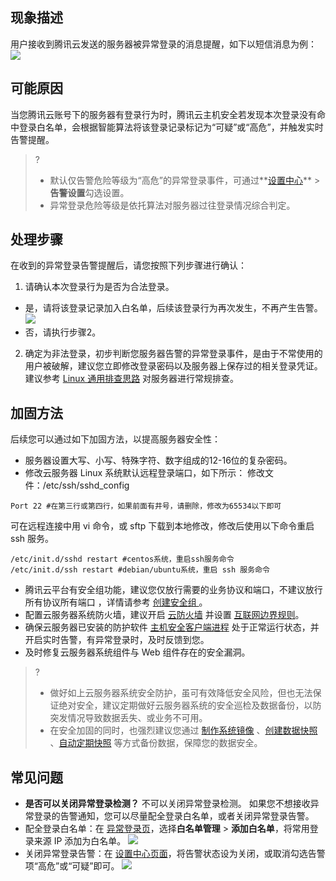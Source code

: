 ## 现象描述
用户接收到腾讯云发送的服务器被异常登录的消息提醒，如下以短信消息为例：
![](https://main.qcloudimg.com/raw/9019d3e8fb99afacb6e5f674fba9aae0.png)
## 可能原因
当您腾讯云账号下的服务器有登录行为时，腾讯云主机安全若发现本次登录没有命中登录白名单，会根据智能算法将该登录记录标记为“可疑”或“高危”，并触发实时告警提醒。
>?
>- 默认仅告警危险等级为“高危”的异常登录事件，可通过**[设置中心](https://console.cloud.tencent.com/cwp/setting)** > **告警设置**勾选设置。
>- 异常登录危险等级是依托算法对服务器过往登录情况综合判定。

## 处理步骤
在收到的异常登录告警提醒后，请您按照下列步骤进行确认：
1. 请确认本次登录行为是否为合法登录。
 - 是，请将该登录记录加入白名单，后续该登录行为再次发生，不再产生告警。
![](https://main.qcloudimg.com/raw/1eafb365dd8b4c03230085ca0d57404d.png)
 - 否，请执行步骤2。
2. 确定为非法登录，初步判断您服务器告警的异常登录事件，是由于不常使用的用户被破解，建议您立即修改登录密码以及服务器上保存过的相关登录凭证。建议参考 [Linux 通用排查思路](https://cloud.tencent.com/document/product/296/9604) 对服务器进行常规排查。

## 加固方法
后续您可以通过如下加固方法，以提高服务器安全性：
 - 服务器设置大写、小写、特殊字符、数字组成的12-16位的复杂密码。
 - 修改云服务器 Linux 系统默认远程登录端口，如下所示：
修改文件：/etc/ssh/sshd_config
```
Port 22 #在第三行或第四行，如果前面有井号，请删除，修改为65534以下即可
```
可在远程连接中用 vi 命令，或 sftp 下载到本地修改，修改后使用以下命令重启ssh 服务。
```
/etc/init.d/sshd restart #centos系统，重启ssh服务命令
/etc/init.d/ssh restart #debian/ubuntu系统，重启 ssh 服务命令
```
 - 腾讯云平台有安全组功能，建议您仅放行需要的业务协议和端口，不建议放行所有协议所有端口 ，详情请参考 [创建安全组
](https://cloud.tencent.com/document/product/215/20398)。
 - 配置云服务器系统防火墙，建议开启 [云防火墙](https://console.cloud.tencent.com/cfw) 并设置 [互联网边界规则](https://cloud.tencent.com/document/product/1132/46932)。
 - 确保云服务器已安装的防护软件 [主机安全客户端进程](https://cloud.tencent.com/document/product/296/9928) 处于正常运行状态，并开启实时告警，有异常登录时，及时反馈到您。
 - 及时修复云服务器系统组件与 Web 组件存在的安全漏洞。 
>?
>- 做好如上云服务器系统安全防护，虽可有效降低安全风险，但也无法保证绝对安全，建议定期做好云服务器系统的安全巡检及数据备份，以防突发情况导致数据丢失、或业务不可用。
>- 在安全加固的同时，也强烈建议您通过 [制作系统镜像](https://cloud.tencent.com/document/product/213/4942) 、[创建数据快照](https://cloud.tencent.com/document/product/362/5755) 、[自动定期快照](https://cloud.tencent.com/document/product/362/8191) 等方式备份数据，保障您的数据安全。
</dx-alert>

## 常见问题
- **是否可以关闭异常登录检测？**
不可以关闭异常登录检测。
如果您不想接收异常登录的告警通知，您可以尽量配全登录白名单，或者关闭异常登录告警。
 - 配全登录白名单：在 [异常登录页](https://console.cloud.tencent.com/cwp/manage/loginLog)，选择**白名单管理** > **添加白名单**，将常用登录来源 IP 添加为白名单。
 ![](https://main.qcloudimg.com/raw/2dc89ae297032a7db7ee6a6cc5125949.png)
 - 关闭异常登录告警：在 [设置中心页面](https://console.cloud.tencent.com/cwp/setting)，将告警状态设为关闭，或取消勾选告警项“高危”或“可疑”即可。
![](https://main.qcloudimg.com/raw/d88ccc1daed2ea81fd12cb64a2e50167.png)
